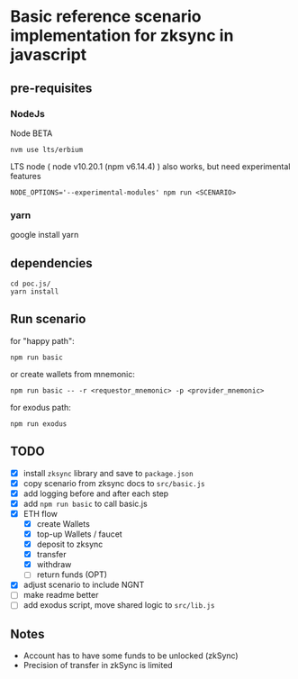 # Basic reference scenario implementation for zksync in javascript

## pre-requisites

### NodeJs

Node BETA

```
nvm use lts/erbium
```

LTS node ( node v10.20.1 (npm v6.14.4) ) also works, but need experimental features

```
NODE_OPTIONS='--experimental-modules' npm run <SCENARIO>
```

### yarn

google install yarn

## dependencies

```
cd poc.js/
yarn install
```

## Run scenario

for "happy path":

```console
npm run basic
```

or create wallets from mnemonic:

```console
npm run basic -- -r <requestor_mnemonic> -p <provider_mnemonic>
```

for exodus path:

```console
npm run exodus
```

## TODO

- [x] install `zksync` library and save to `package.json`
- [x] copy scenario from zksync docs to `src/basic.js`
- [x] add logging before and after each step
- [x] add `npm run basic` to call basic.js
- [x] ETH flow
  - [x] create Wallets
  - [x] top-up Wallets / faucet
  - [x] deposit to zksync
  - [x] transfer
  - [x] withdraw
  - [ ] return funds (OPT)
- [x] adjust scenario to include NGNT
- [ ] make readme better
- [ ] add exodus script, move shared logic to `src/lib.js`

## Notes

- Account has to have some funds to be unlocked (zkSync)
- Precision of transfer in zkSync is limited
